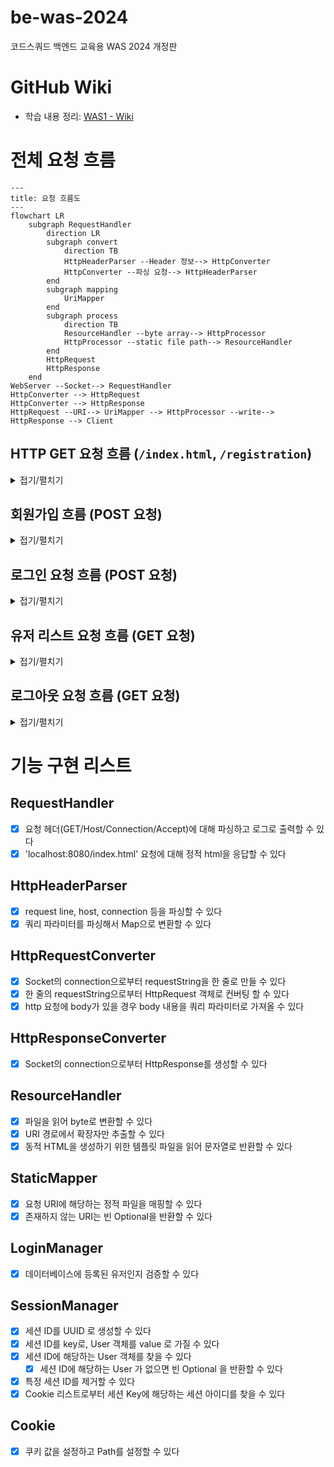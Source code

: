 # be-was-2024
코드스쿼드 백엔드 교육용 WAS 2024 개정판

# GitHub Wiki
- 학습 내용 정리: [WAS1 - Wiki](https://github.com/Yeriimii/be-was-neon/wiki/Java-Concurrent-%E2%80%90-CompletableFuture)

# 전체 요청 흐름
```mermaid
---
title: 요청 흐름도 
---
flowchart LR
    subgraph RequestHandler
        direction LR
        subgraph convert
            direction TB
            HttpHeaderParser --Header 정보--> HttpConverter
            HttpConverter --파싱 요청--> HttpHeaderParser
        end
        subgraph mapping
            UriMapper
        end
        subgraph process
            direction TB
            ResourceHandler --byte array--> HttpProcessor
            HttpProcessor --static file path--> ResourceHandler
        end
        HttpRequest
        HttpResponse
    end
WebServer --Socket--> RequestHandler
HttpConverter --> HttpRequest
HttpConverter --> HttpResponse
HttpRequest --URI--> UriMapper --> HttpProcessor --write--> HttpResponse --> Client
```

## HTTP GET 요청 흐름 (`/index.html`, `/registration`)
<details>
<summary>접기/펼치기</summary>

```mermaid
sequenceDiagram
    actor client
    client->>WebServer: 1. GET 요청: '/index.html'
    activate WebServer
    WebServer->>WebServer: 2. accept --> Socket(connection) 생성 
    deactivate WebServer
    WebServer->>RequestHandler: 3. Socket(connection) 전달
    activate RequestHandler
    RequestHandler->>RequestHandler: 4. HttpConverter --> `HttpRequest`, `HttpResponse` 생성
    RequestHandler->>UriMapper: 5. `HttpRequest`를 처리할 수 있는 `Processor` 전달 요청
    UriMapper-->>RequestHandler: 6. `Processor` 반환 (HttpRequest, HttpResponse 처리)
    RequestHandler->>RequestHandler: 7. `Processor` 로직 실행 (없으면 404 Not Found)
    RequestHandler-->>client: 8. `HttpResponse` 응답
    deactivate RequestHandler
    activate client
    client-->>client: 9. 화면 구성
    deactivate client
```
</details>

## 회원가입 흐름 (POST 요청)
<details>
<summary>접기/펼치기</summary>

```mermaid
sequenceDiagram
    actor client
    client->>WebServer: 1. POST /registration HTTP/1.1: http body -> "id=yelly&password=qwerty"
    WebServer->>RequestHandler: 2. Socket(connection) 전달
    activate RequestHandler
    RequestHandler->>RequestHandler: 3. UriMapper 통해 회원가입 처리할 Processor 찾음 (MemberSave)
    RequestHandler->>Processor: 4. HttpRequest 처리 요청
    activate Processor
    Processor->>Processor: 5. User 생성
    Processor->>Database: 6. User 등록 요청
    Processor->>RequestHandler: 7. 응답 헤더에 302 FOUND /index.html 입력
    deactivate Processor
    RequestHandler-->>client: 7. HttpResponse 반환 (302 FOUND 리다이렉션)
    deactivate RequestHandler
    client->>client: 8. `/index.html` 리다이렉션 (WebServer에 다시 GET 요청)
```
</details>

## 로그인 요청 흐름 (POST 요청)
<details>
<summary>접기/펼치기</summary>

```mermaid
sequenceDiagram
    actor client
    client->>WebServer: 1. POST /login HTTP/1.1: http body -> "id=yelly&password=qwerty"
    WebServer->>RequestHandler: 2. Socket(connection) 전달
    activate RequestHandler
    RequestHandler->>RequestHandler: 3. UriMapper 통해 로그인 처리할 Processor 찾음 (MemberLogin)
    RequestHandler->>Processor: 4. HttpRequest 처리 요청
    activate Processor
    Processor->>LoginManager: 5. LoginManager 검증 요청
    LoginManager-->>Processor: 6. Optional<User> 반환
    Processor->>SessionManager: 7. (User가 있으면) session 생성 및 등록 요청
    Processor-->>RequestHandler: 8-1. (User가 있으면) 응답 헤더에 302 FOUND /index.html 입력
    Processor-->>RequestHandler: 8-2. (User가 없으면) 응답 헤더에 302 FOUND /login-failed.html 입력
    deactivate Processor
    RequestHandler-->>client: 9. HttpResponse 반환 (302 FOUND 리다이렉션)
    deactivate RequestHandler
    client->>client: 10. `/` 리다이렉션 (WebServer에 다시 GET 요청)
```
</details>

## 유저 리스트 요청 흐름 (GET 요청)
<details>
<summary>접기/펼치기</summary>

```mermaid
sequenceDiagram
    actor client
    client->>WebServer: 1. GET /user/list HTTP/1.1
    WebServer->>RequestHandler: 2. Socket(connection) 전달
    activate RequestHandler
    RequestHandler->>RequestHandler: 3. UriMapper 통해 유저 리스트 페이지를 처리할 Processor 찾음 (MemberList)
    RequestHandler->>Processor: 4. HttpRequest 처리 요청
    activate Processor
    Processor->>SessionManager: 7. 세션 유저 요청
    SessionManager-->>Processor: 8. 세션 유저(Optional) 반환
    Processor-->>RequestHandler: 9-1. (세션 유저가 있으면) 동적 페이지 생성
    Processor-->>RequestHandler: 9-2. (세션 유저가 없으면) 응답 헤더에 302 FOUND '/login' 입력 
    deactivate Processor
    RequestHandler-->>client: 10. HttpResponse 반환
    deactivate RequestHandler
    client->>client: 11. HTML 화면 표시
```
</details>

## 로그아웃 요청 흐름 (GET 요청)
<details>
<summary>접기/펼치기</summary>

```mermaid
sequenceDiagram
    actor client
    client->>WebServer: 1. GET /logout HTTP/1.1
    WebServer->>RequestHandler: 2. Socket(connection) 전달
    activate RequestHandler
    RequestHandler->>RequestHandler: 3. UriMapper 통해 로그아웃 처리할 Processor 찾음 (MemberLogout)
    RequestHandler->>Processor: 4. HttpRequest 처리 요청
    activate Processor
    Processor->>SessionManager: 7. 세션이 존재하는지 확인
    SessionManager-->>SessionManager: 8. (세션이 있으면) 해당 세션 제거
    Processor-->>RequestHandler: 9-1. (세션이 있으면) 응답 헤더에 쿠키 만료 및 302 FOUND '/' 입력
    Processor-->>RequestHandler: 9-2. (세션이 없으면) 응답 헤더에 302 FOUND '/' 입력
    deactivate Processor
    RequestHandler-->>client: 10. HttpResponse 반환 (302 FOUND 리다이렉션)
    deactivate RequestHandler
    client->>client: 11. `/` 리다이렉션 (WebServer에 다시 GET 요청)
```
</details>

# 기능 구현 리스트
## RequestHandler
- [x] 요청 헤더(GET/Host/Connection/Accept)에 대해 파싱하고 로그로 출력할 수 있다
- [x] 'localhost:8080/index.html' 요청에 대해 정적 html을 응답할 수 있다

## HttpHeaderParser
- [x] request line, host, connection 등을 파싱할 수 있다
- [x] 쿼리 파라미터를 파싱해서 Map으로 변환할 수 있다

## HttpRequestConverter
- [x] Socket의 connection으로부터 requestString을 한 줄로 만들 수 있다
- [x] 한 줄의 requestString으로부터 HttpRequest 객체로 컨버팅 할 수 있다
- [x] http 요청에 body가 있을 경우 body 내용을 쿼리 파라미터로 가져올 수 있다

## HttpResponseConverter
- [x] Socket의 connection으로부터 HttpResponse를 생성할 수 있다

## ResourceHandler
- [x] 파일을 읽어 byte로 변환할 수 있다
- [x] URI 경로에서 확장자만 추출할 수 있다
- [x] 동적 HTML을 생성하기 위한 템플릿 파일을 읽어 문자열로 반환할 수 있다

## StaticMapper
- [x] 요청 URI에 해당하는 정적 파일을 매핑할 수 있다
- [x] 존재하지 않는 URI는 빈 Optional을 반환할 수 있다

## LoginManager
- [x] 데이터베이스에 등록된 유저인지 검증할 수 있다

## SessionManager
- [x] 세션 ID를 UUID 로 생성할 수 있다
- [x] 세션 ID를 key로, User 객체를 value 로 가질 수 있다
- [x] 세션 ID에 해당하는 User 객체를 찾을 수 있다
  - [x] 세션 ID에 해당하는 User 가 없으면 빈 Optional 을 반환할 수 있다 
- [x] 특정 세션 ID를 제거할 수 있다
- [x] Cookie 리스트로부터 세션 Key에 해당하는 세션 아이디를 찾을 수 있다

## Cookie
- [x] 쿠키 값을 설정하고 Path를 설정할 수 있다
